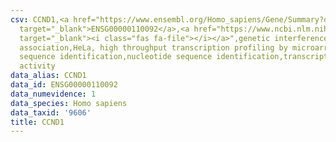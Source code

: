 ```yaml
---
csv: CCND1,<a href="https://www.ensembl.org/Homo_sapiens/Gene/Summary?db=core;g=ENSG00000110092"
  target="_blank">ENSG00000110092</a>,<a href="https://www.ncbi.nlm.nih.gov/pubmed/17216044"
  target="_blank"><i class="fas fa-file"></i></a>",genetic interference,functional
  association,HeLa, high throughput transcription profiling by microarray,nucleotide
  sequence identification,nucleotide sequence identification,transcriptional regulation,up-regulates
  activity
data_alias: CCND1
data_id: ENSG00000110092
data_numevidence: 1
data_species: Homo sapiens
data_taxid: '9606'
title: CCND1
---
```

